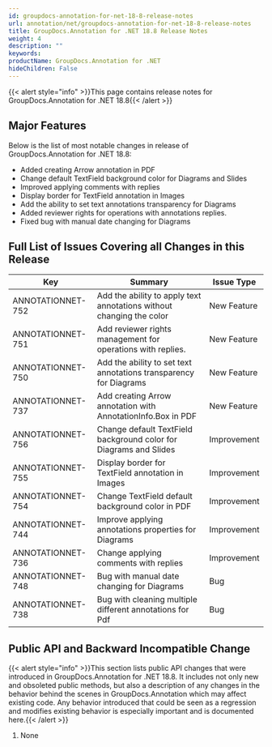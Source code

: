 ```yaml
---
id: groupdocs-annotation-for-net-18-8-release-notes
url: annotation/net/groupdocs-annotation-for-net-18-8-release-notes
title: GroupDocs.Annotation for .NET 18.8 Release Notes
weight: 4
description: ""
keywords: 
productName: GroupDocs.Annotation for .NET
hideChildren: False
---
```

{{< alert style="info" >}}This page contains release notes for GroupDocs.Annotation for .NET 18.8{{< /alert >}}

## Major Features

Below is the list of most notable changes in release of GroupDocs.Annotation for .NET 18.8:

*   Added creating Arrow annotation in PDF
*   Change default TextField background color for Diagrams and Slides
*   Improved applying comments with replies
*   Display border for TextField annotation in Images
*   Add the ability to set text annotations transparency for Diagrams
*   Added reviewer rights for operations with annotations replies.
*   Fixed bug with manual date changing for Diagrams

## Full List of Issues Covering all Changes in this Release

| Key | Summary | Issue Type |
| --- | --- | --- |
| ANNOTATIONNET-752 | Add the ability to apply text annotations without changing the color | New Feature |
| ANNOTATIONNET-751 | Add reviewer rights management for operations with replies. | New Feature |
| ANNOTATIONNET-750 | Add the ability to set text annotations transparency for Diagrams | New Feature |
| ANNOTATIONNET-737 | Add creating Arrow annotation with AnnotationInfo.Box in PDF | New Feature |
| ANNOTATIONNET-756 | Change default TextField background color for Diagrams and Slides | Improvement |
| ANNOTATIONNET-755 | Display border for TextField annotation in Images | Improvement |
| ANNOTATIONNET-754 | Change TextField default background color in PDF | Improvement |
| ANNOTATIONNET-744 | Improve applying annotations properties for Diagrams | Improvement |
| ANNOTATIONNET-736 | Change applying comments with replies | Improvement |
| ANNOTATIONNET-748 | Bug with manual date changing for Diagrams | Bug |
| ANNOTATIONNET-738 | Bug with cleaning multiple different annotations for Pdf | Bug |

## Public API and Backward Incompatible Change

{{< alert style="info" >}}This section lists public API changes that were introduced in GroupDocs.Annotation for .NET 18.8. It includes not only new and obsoleted public methods, but also a description of any changes in the behavior behind the scenes in GroupDocs.Annotation which may affect existing code. Any behavior introduced that could be seen as a regression and modifies existing behavior is especially important and is documented here.{{< /alert >}}

1.  None

